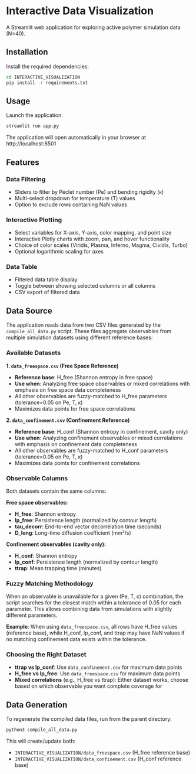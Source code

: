 # Interactive Data Visualization

A Streamlit web application for exploring active polymer simulation data (N=40).

## Installation

Install the required dependencies:

```bash
cd INTERACTIVE_VISUALIZATION
pip install -r requirements.txt
```

## Usage

Launch the application:

```bash
streamlit run app.py
```

The application will open automatically in your browser at http://localhost:8501

## Features

### Data Filtering
- Sliders to filter by Péclet number (Pe) and bending rigidity (κ)
- Multi-select dropdown for temperature (T) values
- Option to exclude rows containing NaN values

### Interactive Plotting
- Select variables for X-axis, Y-axis, color mapping, and point size
- Interactive Plotly charts with zoom, pan, and hover functionality
- Choice of color scales (Viridis, Plasma, Inferno, Magma, Cividis, Turbo)
- Optional logarithmic scaling for axes

### Data Table
- Filtered data table display
- Toggle between showing selected columns or all columns
- CSV export of filtered data

## Data Source

The application reads data from two CSV files generated by the `compile_all_data.py` script. These files aggregate observables from multiple simulation datasets using different reference bases:

### Available Datasets

**1. `data_freespace.csv` (Free Space Reference)**
- **Reference base**: H_free (Shannon entropy in free space)
- **Use when**: Analyzing free space observables or mixed correlations with emphasis on free space data completeness
- All other observables are fuzzy-matched to H_free parameters (tolerance=0.05 on Pe, T, κ)
- Maximizes data points for free space correlations

**2. `data_confinement.csv` (Confinement Reference)**
- **Reference base**: H_conf (Shannon entropy in confinement, cavity only)
- **Use when**: Analyzing confinement observables or mixed correlations with emphasis on confinement data completeness
- All other observables are fuzzy-matched to H_conf parameters (tolerance=0.05 on Pe, T, κ)
- Maximizes data points for confinement correlations

### Observable Columns

Both datasets contain the same columns:

**Free space observables:**
- **H_free**: Shannon entropy
- **lp_free**: Persistence length (normalized by contour length)
- **tau_decorr**: End-to-end vector decorrelation time (seconds)
- **D_long**: Long-time diffusion coefficient (mm²/s)

**Confinement observables (cavity only):**
- **H_conf**: Shannon entropy
- **lp_conf**: Persistence length (normalized by contour length)
- **ttrap**: Mean trapping time (minutes)

### Fuzzy Matching Methodology

When an observable is unavailable for a given (Pe, T, κ) combination, the script searches for the closest match within a tolerance of 0.05 for each parameter. This allows combining data from simulations with slightly different parameters.

**Example**: When using `data_freespace.csv`, all rows have H_free values (reference base), while H_conf, lp_conf, and ttrap may have NaN values if no matching confinement data exists within the tolerance.

### Choosing the Right Dataset

- **ttrap vs lp_conf**: Use `data_confinement.csv` for maximum data points
- **H_free vs lp_free**: Use `data_freespace.csv` for maximum data points
- **Mixed correlations** (e.g., H_free vs ttrap): Either dataset works, choose based on which observable you want complete coverage for

## Data Generation

To regenerate the compiled data files, run from the parent directory:

```bash
python3 compile_all_data.py
```

This will create/update both:
- `INTERACTIVE_VISUALIZATION/data_freespace.csv` (H_free reference base)
- `INTERACTIVE_VISUALIZATION/data_confinement.csv` (H_conf reference base)

